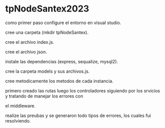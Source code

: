 # tpNodeSantex2023
como primer paso configure el entorno en visual studio.

cree una carpeta (mkdir  tpNodeSantex).

cree el archivo index.js.

cree el archivo json.

instale las dependencias (express, sequalize, mysql2).

cree la carpeta models y sus archivos.js.

cree metodicamente los metodos de cada instancia.

primero creado las rutas luego los controladores siguiendo por los srvicios y tratando de manejar los errores con

el middleware.

realize las preubas y se generaron todo tipos de errores, los cuales fui resolviendo.

